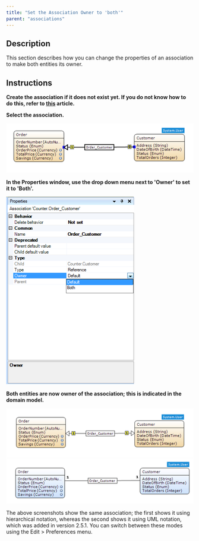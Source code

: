 ```yaml
---
title: "Set the Association Owner to 'both'"
parent: "associations"
---
```

## Description

This section describes how you can change the properties of an association to make both entities its owner.

## Instructions

 **Create the association if it does not exist yet. If you do not know how to do this, refer to [this](create-an-association) article.**

 **Select the association.**

![](attachments/2621539/2752573.png)

 **In the Properties window, use the drop down menu next to 'Owner' to set it to 'Both'.**

![](attachments/2621539/2752572.png)

 **Both entities are now owner of the association; this is indicated in the domain model.**

![](attachments/2621539/2752567.png)
![](attachments/2621539/2752566.png)

The above screenshots show the same association; the first shows it using hierarchical notation, whereas the second shows it using UML notation, which was added in version 2.5.1\. You can switch between these modes using the Edit > Preferences menu.
